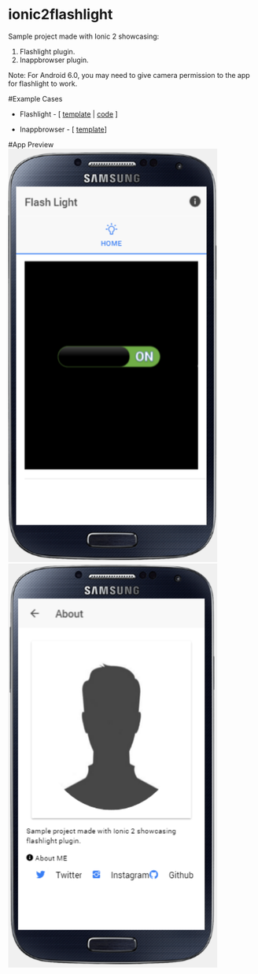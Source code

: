 # ionic2flashlight

Sample project made with Ionic 2 showcasing:
1. Flashlight plugin.
2. Inappbrowser plugin.

Note: For Android 6.0, you may need to give camera permission to the app for flashlight to work.

#Example Cases
* Flashlight - [ [template](https://github.com/emartsoft/ionic2flashlight/blob/master/app/pages/home-page/home-page.html#L9-L14) |
[code](https://github.com/emartsoft/ionic2flashlight/blob/master/app/pages/home-page/home-page.ts#L30-L44) ]

* Inappbrowser - [ [template](https://github.com/emartsoft/ionic2flashlight/blob/master/app/pages/about-page/about-page.html#L23-L48)]

#App Preview
<img src="resources/screenshots/mainpage.png" alt="Main Page" width="425">
<img src="resources/screenshots/aboutpage.png" alt="About Page" width="425">